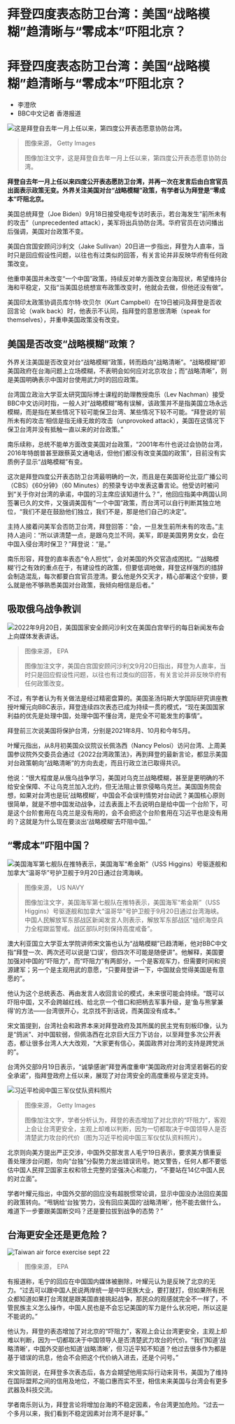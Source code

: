 # 拜登四度表态防卫台湾：美国“战略模糊”趋清晰与“零成本”吓阻北京？

#  拜登四度表态防卫台湾：美国“战略模糊”趋清晰与“零成本”吓阻北京？

  * 李澄欣 
  * BBC中文记者 香港报道 


![这是拜登自去年一月上任以来，第四度公开表态愿意协防台湾。](_124930253_whatsubject.jpg)

> 图像来源，  Getty Images
>
> 图像加注文字，这是拜登自去年一月上任以来，第四度公开表态愿意协防台湾。

**拜登自去年一月上任以来四度公开表态愿防卫台湾，并再一次在发言后由白宫官员出面表示政策无变。外界关注美国对台“战略模糊”政策，有学者认为拜登是“零成本”吓阻北京。**

美国总统拜登（Joe Biden）9月18日接受电视专访时表示，若台海发生“前所未有的攻击”（unprecedented attack），美军将出兵协防台湾。华府官员在访问播出后强调，美国对台政策不变。

美国白宫国安顾问沙利文（Jake Sullivan）20日进一步指出，拜登为人直率，当时只是回应假设性问题，以往也有过类似的回答，有关言论并非反映华府有任何政策改变。

他重申美国并未改变“一个中国”政策，持续反对单方面改变台海现状，希望维持台海和平稳定，又指“当美国总统想宣布政策改变时，他就会去做，但他还没有做”。

美国印太政策协调员库尔特·坎贝尔（Kurt Campbell）在19日被问及拜登是否收回言论（walk back）时，他表示不认同，指拜登的意思很清晰（speak for themselves），并重申美国政策没有改变。

##  美国是否改变“战略模糊”政策？


外界关注美国是否改变对台“战略模糊”政策，转而趋向“战略清晰”。“战略模糊”即美国政府在台海问题上立场模糊，不表明会如何应对北京攻台；而“战略清晰”，则是美国明确表示中国对台使用武力时的回应政策。

台湾国立政治大学亚太研究国际博士课程的助理教授南乐（Lev Nachman）接受BBC中文访问时指，一般人对“战略模糊”略有误解，该政策并不是指美国立场永远模糊，而是指在某些情况下较可能保卫台湾、某些情况下较不可能。“拜登说的‘前所未有的攻击’相信是指无缘无故的攻击（unprovoked attack），美国在这情况下保卫台湾并没有抵触一直以来的对台政策。”

南乐续称，总统不能单方面改变美国对台政策，“2001年布什也说过会协防台湾，2016年特朗普甚至跟蔡英文通电话，但他们都没有改变美国的政策”，目前没有实质例子显示“战略模糊”有变。

这次是拜登四度公开表态防卫台湾最明确的一次，而且是在美国哥伦比亚广播公司（CBS）《60分钟》（60 Minutes）的预录专访中发表这番言论。他受访时被问到“关于你对台湾的承诺，中国的习主席应该知道什么？”，他回应指美中两国认同签署已久的文件，又强调美国有“一个中国”政策，而台湾可以自行判断其独立地位，“我们不是在鼓励他们独立，我们不是，那是他们自己的决定”。

主持人接着问美军会否防卫台湾，拜登回答：“会，一旦发生前所未有的攻击。”主持人追问：“所以讲清楚一点，是跟乌克兰不同，美军，即是美国男男女女，会在中国入侵台湾时保卫？”拜登说：“是。”

南乐形容，拜登的直率表态“令人担忧”，会对美国的外交官造成困扰。“‘战略模糊’行之有效的重点在于，有建设性的政策，但要低调地做，拜登这样强烈的措辞会制造混乱，每次都要白宫官员澄清。要么他是外交天才，精心部署这个安排，要么就是他不够熟悉美国对台政策，我倾向相信是后者。”

##  吸取俄乌战争教训

![2022年9月20日，美国国家安全顾问沙利文在美​​国白宫举行的每日新闻发布会上向媒体发表讲话。](_126794491_jake_sullivan_epa.jpg)

> 图像来源，  EPA
>
> 图像加注文字，美国白宫国安顾问沙利文9月20日指出，拜登为人直率，当时只是回应假设性问题，以往也有过类似的回答，有关言论并非反映华府有任何政策改变。

不过，有学者认为有关做法是经过精密盘算的。美国圣汤玛斯大学国际研究讲座教授叶耀元向BBC表示，拜登连续四次表态已成为持续一贯的模式，“现在美国国家利益的优先是处理中国，处理中国不懂台湾，是完全不可能发生的事情”。

拜登前三次说美国将保护台湾，分别是2021年8月、10月和今年5月。

叶耀元指出，从8月初美国众议院议长佩洛西（Nancy Pelosi）访问台湾、上周美国参议院外交委员会通过《2022台湾政策法》，再到拜登的最新言论，都显示美国对台政策朝向“战略清晰”的方向去走，而且行政立法已取得共识。

他说：“很大程度是从俄乌战争学习，美国对乌克兰战略模糊，甚至是更明确的不给安全保障、不让乌克兰加入北约，但无法阻止普京侵略乌克兰。美国国务院会想，如果对台湾也是玩‘战略模糊’，中国会不会误判情势对台动武？美国核心原则很简单，就是不想中国发动战争，过去表面上不去说明白是给中国一个台阶下，可是这个台阶套用在乌克兰是没有用的，会不会把这个台阶套用在习近平也是没有用的？这就是为什么现在要淡出‘战略模糊’去吓阻中国。”

##  “零成本”吓阻中国？

![美国海军第七舰队在推特表示，美国海军“希金斯”（USS Higgins）号驱逐舰和加拿大“温哥华”号护卫舰于9月20日通过台湾海峡。](_126795734_22b4f67b-8fd1-4896-b929-33c0d9aecceb.jpg)

> 图像来源，  US NAVY
>
> 图像加注文字，美国海军第七舰队在推特表示，美国海军“希金斯”（USS Higgins）号驱逐舰和加拿大“温哥华”号护卫舰于9月20日通过台湾海峡。中国人民解放军东部战区新闻发言人则表示，解放军东部战区“组织海空兵力全程跟监警戒。战区部队时刻保持高度戒备”。

澳大利亚国立大学亚太学院讲师宋文笛也认为“战略模糊”已趋清晰，他对BBC中文指“拜登一次、两次还可以说是‘口误’，但四次不可能是随便讲”。他解释，美国要加强对中国的“吓阻力”，而“吓阻力”有两部分，一个是客观军力，但需要时间和资源建军；另一个是主观用武的意愿，“只要拜登讲一下，中国就会觉得美国是有意愿的”。

他认为这个总统表态、再由发言人收回言论的模式，未来很可能会持续。“既可以吓阻中国，又不会跨越红线、给北京一个借口和把柄去军事升级，是‘鱼与熊掌兼得’的方法——台湾很开心，北京找不到话说，而美国没有成本。”

宋文笛提到，台湾社会和政界本来对拜登政府及其所属的民主党有刻板印像，认为是“鸽派”、对中国软弱，但佩洛西在北京巨大压力下访台，以至拜登多次公开表态，都让很多台湾人大大改观，“大家更有信心，美国政界对台湾的支持是跨党派的”。

台湾外交部9月19日表示，“诚挚感谢”拜登再度重申“美国政府对台湾坚若磐石的安全承诺”，指拜登政府上任以来，展现了对台湾安全的高度重视与坚定支持。

![习近平检阅中国三军仪仗队资料照片](_126795732_gettyimages-180776873.jpg)

> 图像来源，  Getty Images
>
> 图像加注文字，学者分析认为，拜登的表态增加了对北京的“吓阻力”，客观上会让台湾更安全，主观上却难以判断，因为一切都取决于中国领导人是否清楚武力攻台的代价（图为习近平检阅中国三军仪仗队资料照片）。

北京则向美方提出严正交涉，中国外交部发言人毛宁19日表示，要求美方慎重妥善处理涉台问题，勿向“台独”分裂势力发出错误讯号。她又警告，任何人都不要低估中国人民捍卫国家主权和领土完整的坚强决心和能力，“不要站在14亿中国人民的对立面”。

学者叶耀元指出，中国外交部的回应没有超脱惯常论调，显示中国没办法回应美国的政策转向。“甩锅给‘台独’势力，没有回应美国的‘战略清晰’，他不能去做什么，难道下一步要跟美国断交吗？还是要拉拔到战争的态势？”

##  台海更安全还是更危险？

![Taiwan air force exercise sept 22](_126764055_mediaitem126764054.jpg)

> 图像来源，  EPA

有报道称，毛宁的回应在中国国内媒体被删除，叶耀元认为是反映了北京的无力。“过去可以跟中国人民说两岸统一是中华民族大业，要打就打，但如果所有民众都知道如果打台湾就是跟美国直接挑起战争，那民众的观感就完全不一样了，不管民族主义怎么操作，中国人民也是不会忘记美国的军力是什么状况吧，所以这是不能说的。”

他认为，拜登的表态增加了对北京的“吓阻力”，客观上会让台湾更安全，主观上却难以判断，因为一切都取决于中国领导人是否清楚武力攻台的代价。“我们知道‘战略清晰’，中国外交部也知道‘战略清晰’，但习近平知不知道？他过去很多作为都是基于错误的讯息，他会不会把这个代价纳入进去，还是个问号。”

宋文笛则说，在拜登多次表态后，各方会期望他用实际行动来背书，美国为了维持在国际盟邦之间的信用及地位，不能口惠而实不至，相信未来美国与台湾会有更多武器及科技交流。

学者南乐则认为，拜登言论将增加台海的不稳定因素，令台湾更加危险。“过去一个多月以来，我们看到不稳定因素对台湾不是好事。”



